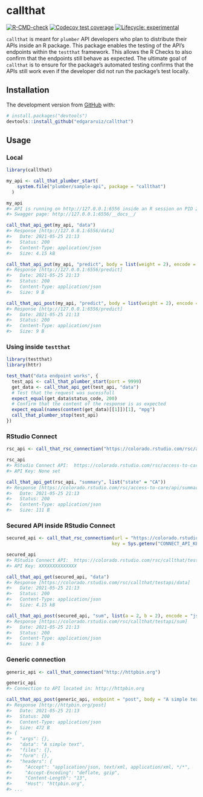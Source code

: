 
<!-- README.md is generated from README.Rmd. Please edit that file -->

# callthat

<!-- badges: start -->

[![R-CMD-check](https://github.com/edgararuiz/callthat/workflows/R-CMD-check/badge.svg)](https://github.com/edgararuiz/callthat/actions)
[![Codecov test
coverage](https://codecov.io/gh/edgararuiz/callthat/branch/master/graph/badge.svg)](https://codecov.io/gh/edgararuiz/callthat?branch=master)
[![Lifecycle:
experimental](https://img.shields.io/badge/lifecycle-experimental-orange.svg)](https://lifecycle.r-lib.org/articles/stages.html#experimental)
<!-- badges: end -->

`callthat` is meant for `plumber` API developers who plan to distribute
their APIs inside an R package. This package enables the testing of the
API’s endpoints within the `testthat` framework. This allows the R
Checks to also confirm that the endpoints still behave as expected. The
ultimate goal of `callthat` is to ensure for the package’s automated
testing confirms that the APIs still work even if the developer did not
run the package’s test locally.

## Installation

The development version from [GitHub](https://github.com/) with:

``` r
# install.packages("devtools")
devtools::install_github("edgararuiz/callthat")
```

## Usage

### Local

``` r
library(callthat)

my_api <- call_that_plumber_start(
    system.file("plumber/sample-api", package = "callthat")
  )

my_api
#> API is running on http://127.0.0.1:6556 inside an R session on PID 28826
#> Swagger page: http://127.0.0.1:6556/__docs__/
```

``` r
call_that_api_get(my_api, "data") 
#> Response [http://127.0.0.1:6556/data]
#>   Date: 2021-05-25 21:13
#>   Status: 200
#>   Content-Type: application/json
#>   Size: 4.15 kB
```

``` r
call_that_api_put(my_api, "predict", body = list(weight = 2), encode = "json") 
#> Response [http://127.0.0.1:6556/predict]
#>   Date: 2021-05-25 21:13
#>   Status: 200
#>   Content-Type: application/json
#>   Size: 9 B
```

``` r
call_that_api_post(my_api, "predict", body = list(weight = 2), encode = "json") 
#> Response [http://127.0.0.1:6556/predict]
#>   Date: 2021-05-25 21:13
#>   Status: 200
#>   Content-Type: application/json
#>   Size: 9 B
```

### Using inside `testthat`

``` r
library(testthat)
library(httr)

test_that("data endpoint works", {
  test_api <- call_that_plumber_start(port = 9999)
  get_data <- call_that_api_get(test_api, "data") 
  # Test that the request was sucessfull
  expect_equal(get_data$status_code, 200)
  # Confirm that the content of the response is as expected 
  expect_equal(names(content(get_data)[[1]])[1], "mpg")
  call_that_plumber_stop(test_api)
})
```

### RStudio Connect

``` r
rsc_api <- call_that_rsc_connection("https://colorado.rstudio.com/rsc/access-to-care/api")

rsc_api
#> RStudio Connect API:  https://colorado.rstudio.com/rsc/access-to-care/api
#> API Key: None set
```

``` r
call_that_api_get(rsc_api, "summary", list("state" = "CA")) 
#> Response [https://colorado.rstudio.com/rsc/access-to-care/api/summary?state=CA]
#>   Date: 2021-05-25 21:13
#>   Status: 200
#>   Content-Type: application/json
#>   Size: 111 B
```

### Secured API inside RStudio Connect

``` r
secured_api <- call_that_rsc_connection(url = "https://colorado.rstudio.com/rsc/callthat/testapi",
                                       key = Sys.getenv("CONNECT_API_KEY"))

secured_api
#> RStudio Connect API:  https://colorado.rstudio.com/rsc/callthat/testapi
#> API Key: XXXXXXXXXXXXXX
```

``` r
call_that_api_get(secured_api, "data") 
#> Response [https://colorado.rstudio.com/rsc/callthat/testapi/data]
#>   Date: 2021-05-25 21:13
#>   Status: 200
#>   Content-Type: application/json
#>   Size: 4.15 kB
```

``` r
call_that_api_post(secured_api, "sum", list(a = 2, b = 2), encode = "json")
#> Response [https://colorado.rstudio.com/rsc/callthat/testapi/sum]
#>   Date: 2021-05-25 21:13
#>   Status: 200
#>   Content-Type: application/json
#>   Size: 3 B
```

### Generic connection

``` r
generic_api <- call_that_connection("http://httpbin.org")

generic_api
#> Connection to API located in: http://httpbin.org
```

``` r
call_that_api_post(generic_api, endpoint = "post", body = "A simple text")
#> Response [http://httpbin.org/post]
#>   Date: 2021-05-25 21:13
#>   Status: 200
#>   Content-Type: application/json
#>   Size: 472 B
#> {
#>   "args": {}, 
#>   "data": "A simple text", 
#>   "files": {}, 
#>   "form": {}, 
#>   "headers": {
#>     "Accept": "application/json, text/xml, application/xml, */*", 
#>     "Accept-Encoding": "deflate, gzip", 
#>     "Content-Length": "13", 
#>     "Host": "httpbin.org", 
#> ...
```
